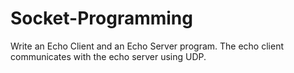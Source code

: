 # Socket-Programming
Write an Echo Client and an Echo Server program. The echo client communicates with the echo server using UDP.
